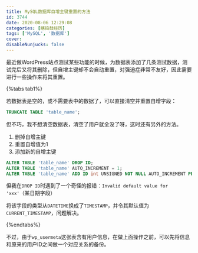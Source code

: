 ```yaml
---
title: MySQL数据库自增主键重置的方法
id: 3744
date: 2020-08-06 12:29:08
categories: [瞎捣鼓经历]
tags: ['MySQL', '数据库']
cover: 
disableNunjucks: false
---
```


最近做WordPress站点测试某些功能的时候，为数据表添加了几条测试数据，测试完后又将其删除，但自增主键却不会自动重置，对强迫症非常不友好，因此需要进行一些操作来将其重置。

{%tabs tab1%}

<!-- tab 方法一 -->

若数据表是空的，或不需要表中的数据了，可以直接清空并重置自增字段：

```sql
TRUNCATE TABLE 'table_name';
```

但不巧，我不想清空数据表，清空了用户就全没了呀，这时还有另外的方法。

<!-- endtab -->

<!-- tab 方法二 -->


1. 删掉自增主键
2. 重置自增值为1
3. 添加新的自增主键


```sql
ALTER TABLE 'table_name' DROP ID;
ALTER TABLE 'table_name' AUTO_INCREMENT = 1;
ALTER TABLE 'table_name' ADD ID int UNSIGNED NOT NULL AUTO_INCREMENT PRIMARY KEY FIRST;
```

但我在`DROP ID`时遇到了一个奇怪的报错：`Invalid default value for 'xxx'`（某日期字段）

将该字段的类型从`DATETIME`换成了`TIMESTAMP`，并令其默认值为`CURRENT_TIMESTAMP`，问题解决。

<!-- endtab -->

{%endtabs%}


不过，由于`wp_usermeta`这张表含有用户信息，在做上面操作之前，可以先将信息和原来的用户ID之间做一个对应关系的备份。
